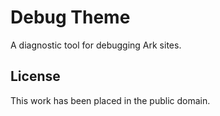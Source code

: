 
Debug Theme
===========

A diagnostic tool for debugging Ark sites.


License
-------

This work has been placed in the public domain.
